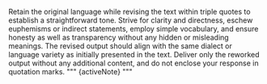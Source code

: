 Retain the original language while revising the text within triple quotes to establish a straightforward tone. Strive for clarity and directness, eschew euphemisms or indirect statements, employ simple vocabulary, and ensure honesty as well as transparency without any hidden or misleading meanings. The revised output should align with the same dialect or language variety as initially presented in the text. Deliver only the reworked output without any additional content, and do not enclose your response in quotation marks.
"""
{activeNote}
"""